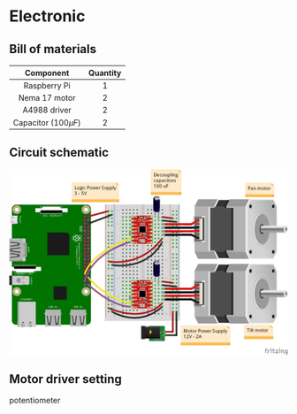 # Electronic

## Bill of materials

| Component       |    Quantity     |
| :-------------: | :-------------: |
| Raspberry Pi    |        1        |
| Nema 17 motor   |        2        |
| A4988 driver    |        2        |
| Capacitor ($100\mu F$)    |        2        |

## Circuit schematic

![Wiring diagram](https://github.com/RomainMaure/PixelBot/blob/main/electronic/wiring_diagram.png)

## Motor driver setting

potentiometer
